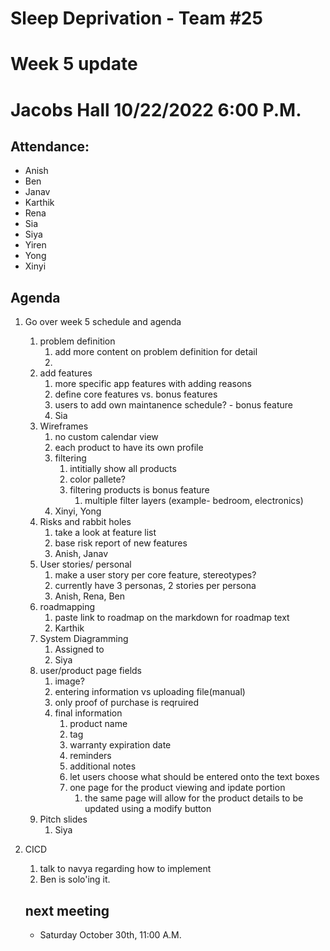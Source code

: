 # Sleep Deprivation - Team #25

# Week 5 update

# Jacobs Hall 10/22/2022 6:00 P.M.

## Attendance: 

- Anish
- Ben
- Janav
- Karthik
- Rena
- Sia
- Siya
- Yiren
- Yong
- Xinyi

## Agenda

1. Go over week 5 schedule and agenda 
   1. problem definition 
       1. add more content on problem definition for detail
       2. 
   2.  add features
       1.  more specific app features with adding reasons
       2.  define core features vs. bonus features
       3.  users to add own maintanence schedule? - bonus feature
       4.  Sia
   3.  Wireframes
       1.  no custom calendar view
       2.  each product to have its own profile
       3.  filtering
           1.  intitially show all products
           2.  color pallete?
           3.  filtering products is bonus feature
               1.  multiple filter layers (example- bedroom, electronics)
       4.  Xinyi, Yong
   4.  Risks and rabbit holes
       1. take a look at feature list
       2. base risk report of new features  
       3. Anish,  Janav
   5.  User stories/ personal
       1.  make a user story per core feature, stereotypes?
       2.  currently have 3 personas, 2 stories per persona
       3.  Anish, Rena, Ben
   6.  roadmapping
       1.  paste link to roadmap on the markdown for roadmap text
       2.  Karthik
   7.  System Diagramming
       1.  Assigned to 
       2.  Siya
   8.  user/product page fields
       1.  image?
       2.  entering information vs uploading file(manual)
       3.  only proof of purchase is reqruired
       4.  final information
           1.  product name 
           2.  tag
           3.  warranty expiration date
           4.  reminders
           5.  additional notes
           6.  let users choose what should be entered onto the text boxes
           7.  one page for the product viewing and ipdate portion
               1.  the same page will allow for the product details to be updated using a modify button
   9.  Pitch slides
       1.  Siya
2. CICD 
   1. talk to navya regarding how to implement
   2. Ben is solo'ing it. 

    ## next meeting 
    - Saturday October 30th, 11:00 A.M.
